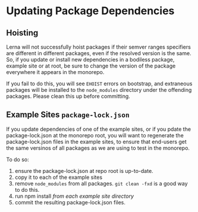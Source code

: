 # Updating Package Dependencies

## Hoisting

Lerna will not successfully hoist packages if their semver ranges specifiers are
different in different packages, even if the resolved version is the same. So,
if you update or install new dependencies in a bodiless package, example site or
at root, be sure to change the version of the package everywhere it appears in
the monorepo.

If you fail to do this, you will see `EHOIST` errors on bootstrap, and extraneous
packages will be installed to the `node_modules` directory under the offending
packages. Please clean this up before committing.

## Example Sites `package-lock.json`

If you update dependencies of one of the example sites, or if you pdate the
package-lock.json at the monorepo root, you will want to regenerate the
package-lock.json files in the example sites, to ensure that end-users get the
same versinos of all packages as we are using to test in the monorepo.

To do so:
1. ensure the package-lock.json at repo root is up-to-date.
2. copy it to each of the example sites
3. remove `node_modules` from all packages. `git clean -fxd` is a good way to do this.
4. run npm install *from each example site directory*
5. commit the resulting package-lock.json files.

